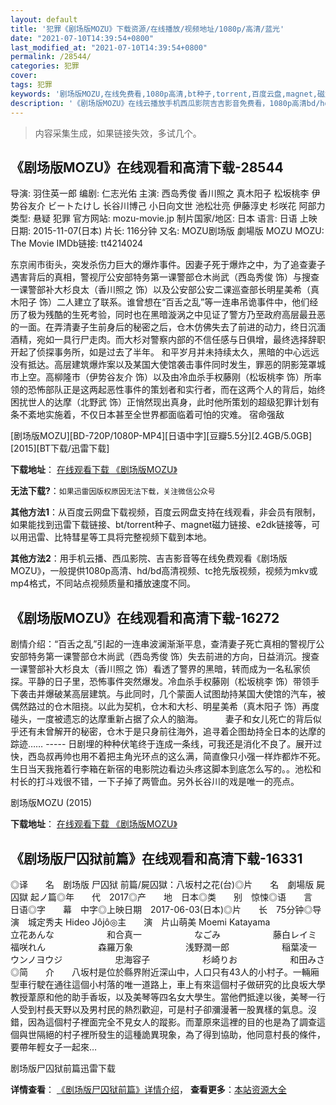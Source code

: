 ```yaml
---
layout: default
title: '犯罪《剧场版MOZU》下载资源/在线播放/视频地址/1080p/高清/蓝光'
date: "2021-07-10T14:39:54+0800"
last_modified_at: "2021-07-10T14:39:54+0800"
permalink: /28544/
categories: 犯罪
cover:
tags: 犯罪
keywords: '剧场版MOZU,在线免费看,1080p高清,bt种子,torrent,百度云盘,magnet,磁力链,迅雷下载资源'
description: '《剧场版MOZU》在线云播放手机西瓜影院吉吉影音免费看，1080p高清bd/hd未删减完整版和tc抢先枪版，mkv/mp4格式，附带bt/torrent种子、magnet/磁力链、百度云盘、网盘资源迅雷下载链接'
---
```


>内容采集生成，如果链接失效，多试几个。


## 《剧场版MOZU》在线观看和高清下载-28544

导演: 羽住英一郎 编剧: 仁志光佑 主演: 西岛秀俊 香川照之 真木阳子 松坂桃李 伊势谷友介 ビートたけし 长谷川博己 小日向文世 池松壮亮 伊藤淳史 杉咲花 阿部力 类型: 悬疑 犯罪 官方网站: mozu-movie.jp 制片国家/地区: 日本 语言: 日语 上映日期: 2015-11-07(日本) 片长: 116分钟 又名: MOZU剧场版 劇場版 MOZU MOZU: The Movie IMDb链接: tt4214024

东京闹市街头，突发杀伤力巨大的爆炸事件。因妻子死于爆炸之中，为了追查妻子遇害背后的真相，警视厅公安部特务第一课警部仓木尚武（西岛秀俊 饰）与搜查一课警部补大杉良太（香川照之 饰）以及公安部公安二课巡查部长明星美希（真木阳子 饰）二人建立了联系。谁曾想在“百舌之乱”等一连串吊诡事件中，他们经历了极为残酷的生死考验，同时也在黑暗漩涡之中见证了警方乃至政府高层最丑恶的一面。在弄清妻子生前身后的秘密之后，仓木仿佛失去了前进的动力，终日沉湎酒精，宛如一具行尸走肉。而大杉对警察内部的不信任感与日俱增，最终选择辞职开起了侦探事务所，如是过去了半年。 和平岁月并未持续太久，黑暗的中心远远没有抵达。高层建筑爆炸案以及某国大使馆袭击事件同时发生，罪恶的阴影笼罩城市上空。高柳隆市（伊势谷友介 饰）以及由冷血杀手权藤刚（松坂桃李 饰）所率领的恐怖部队正是这两起恶性事件的策划者和实行者，而在这两个人的背后，始终困扰世人的达摩（北野武 饰）正悄然现出真身，此时他所策划的超级犯罪计划有条不紊地实施着，不仅日本甚至全世界都面临着可怕的灾难。 宿命强敌


[剧场版MOZU][BD-720P/1080P-MP4][日语中字][豆瓣5.5分][2.4GB/5.0GB][2015][BT下载/迅雷下载]

**下载地址**： [在线观看下载 《剧场版MOZU》](https://www.btdx8.com/torrent/mozu_the_movie_2015.html) 


**无法下载?**：`如果迅雷因版权原因无法下载，关注微信公众号 `

**其他方法1**：从百度云网盘下载视频，百度云网盘支持在线观看，非会员有限制，如果能找到迅雷下载链接、bt/torrent种子、magnet磁力链接、e2dk链接等，可以用迅雷、比特彗星等工具将完整视频下载到本地。

**其他方法2**：用手机云播、西瓜影院、吉吉影音等在线免费观看《剧场版MOZU》，一般提供1080p高清、hd/bd高清视频、tc抢先版视频，视频为mkv或mp4格式，不同站点视频质量和播放速度不同。


## 《剧场版MOZU》在线观看和高清下载-16272

剧情介绍：“百舌之乱”引起的一连串波澜渐渐平息，查清妻子死亡真相的警视厅公安部特务第一课警部仓木尚武（西岛秀俊 饰）失去前进的方向，日益消沉。搜查一课警部补大杉良太（香川照之 饰）看透了警界的黑暗，转而成为一名私家侦探。平静的日子里，恐怖事件突然爆发。冷血杀手权藤刚（松坂桃李 饰）带领手下袭击并爆破某高层建筑。与此同时，几个蒙面人试图劫持某国大使馆的汽车，被偶然路过的仓木阻挠。以此为契机，仓木和大杉、明星美希（真木阳子 饰）再度碰头，一度被遗忘的达摩重新占据了众人的脑海。  　　妻子和女儿死亡的背后似乎还有未曾解开的秘密，仓木于是只身前往海外，追寻着企图劫持全日本的达摩的踪迹…… ----- 日剧埋的种种伏笔终于连成一条线，可我还是消化不良了。展开过快，西岛叔再帅也用不着把主角光环点的这么满，简直像只小强一样炸都炸不死。生日当天我拖着行李箱在新宿的电影院边看边头疼这脚本到底怎么写的。。池松和村长的打斗戏很不错，一下子掉了两管血。另外长谷川的戏是唯一的亮点。


剧场版MOZU (2015)

**下载地址**： [在线观看下载 《剧场版MOZU》](https://www.btbtdy.me/btdy/dy4137.html) 


## 《剧场版尸囚狱前篇》在线观看和高清下载-16331

◎译　　名　剧场版 尸囚狱 前篇/屍囚獄：八坂村之花(台)◎片　　名　劇場版 屍囚獄 起ノ篇◎年　　代　2017◎产　　地　日本◎类　　别　惊悚◎语　　言　日语◎字　　幕　中字◎上映日期　2017-06-03(日本)◎片　　长　75分钟◎导　　演　城定秀夫 Hideo Jôjô◎主　　演　片山萌美 Moemi Katayama　　　　　　立花あんな　　　　　　和合真一　　　　　　なごみ　　　　　　藤白レイミ　　　　　　福咲れん　　　　　　森羅万象　　　　　　浅野潤一郎　　　　　　稲葉凌一　　　　　　ウンノヨウジ　　　　　　忠海容子　　　　　　杉崎りお　　　　　　和田みさ◎简　　介　　八坂村是位於縣界附近深山中，人口只有43人的小村子。一輛廂型車行駛在通往這個小村落的唯一道路上，車上有來這個村子做研究的比良坂大學教授葦原和他的助手香坂，以及美琴等四名女大學生。當他們抵達以後，美琴一行人受到村長天野以及男村民的熱烈歡迎，可是村子卻瀰漫著一股異樣的氣息。沒錯，因為這個村子裡面完全不見女人的蹤影。而葦原來這裡的目的也是為了調查這個與世隔絕的村子裡所發生的這種詭異現象，為了得到協助，他同意村長的條件，要帶年輕女子一起來…


剧场版尸囚狱前篇迅雷下载

**详情查看**： [《剧场版尸囚狱前篇》详情介绍](/movie/16331/)， **查看更多**：[本站资源大全](/movie/t/all/)


